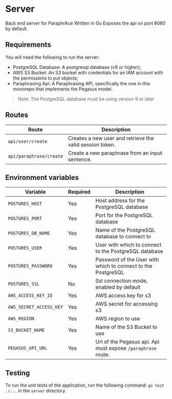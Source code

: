 # Server
Back end server for ParaphrAce Written in Go
Exposes the api on port 8080 by default.

## Requirements
You will need the following to run the server:
- PostgreSQL Database: A postgresql database (v9 or higher);
- AWS S3 Bucket: An S3 bucket with credentials for an IAM account with the permissions to put objects;
- Paraphrasing Api: A Paraphrasing API, specifically the one in this monorepo that implements the Pegasus model.

> Note: The PostgreSQL database must be using version 9 or later

## Routes
| Route                   | Description                                              |
|-------------------------|----------------------------------------------------------|
| `api/user/create`       | Creates a new user and retrieve the valid session token. |
| `api/paraphrase/create` | Create a new paraphrase from an input sentence.          |

## Environment variables
| Variable                | Required | Description                                                  |
|-------------------------|----------|--------------------------------------------------------------|
| `POSTGRES_HOST`         | Yes      | Host address for the PostgreSQL database                     |
| `POSTGRES_PORT`         | Yes      | Port for the PostgreSQL database                             |
| `POSTGRES_DB_NAME`      | Yes      | Name of the PostgreSQL database to connect to                |
| `POSTGRES_USER`         | Yes      | User with which to connect to the PostgreSQL database        |
| `POSTGRES_PASSWORD`     | Yes      | Password of the User with which to connect to the PostgreSQL |
| `POSTGRES_SSL`          | No       | Ssl connection mode, enabled by default                      |         
| `AWS_ACCESS_KEY_ID`     | Yes      | AWS access key for s3                                        |
| `AWS_SECRET_ACCESS_KEY` | Yes      | AWS secret for accessing s3                                  |
| `AWS_REGION`            | Yes      | AWS region to use                                            |
| `S3_BUCKET_NAME`        | Yes      | Name of the S3 Bucket to use                                 |
| `PEGASUS_API_URL`       | Yes      | Url of the Pegasus api. Api must expose `/paraphrase` route. |

## Testing
To run the unit tests of the application, run the following command: `go test ./...` in the `server` directory.
